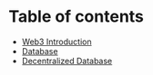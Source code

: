 # Table of contents

* [Web3 Introduction](README.md)
* [Database](<README (1).md>)
* [Decentralized Database](decentralized-database.md)
